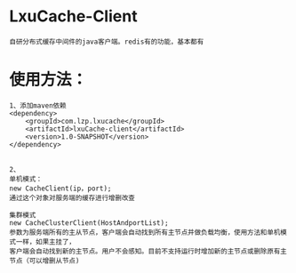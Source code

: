 # LxuCache-Client
    自研分布式缓存中间件的java客户端。redis有的功能，基本都有


# 	使用方法：
    1、添加maven依赖
    <dependency>
        <groupId>com.lzp.lxucache</groupId>
        <artifactId>lxuCache-client</artifactId>
        <version>1.0-SNAPSHOT</version>
    </dependency>


    2、
    单机模式：
    new CacheClient(ip，port);
    通过这个对象对服务端的缓存进行增删改查

    集群模式
    new CacheClusterClient(HostAndportList);
    参数为服务端所有的主从节点，客户端会自动找到所有主节点并做负载均衡，使用方法和单机模式一样，如果主挂了，
    客户端会自动找到新的主节点。用户不会感知。目前不支持运行时增加新的主节点或删除原有主节点（可以增删从节点)
